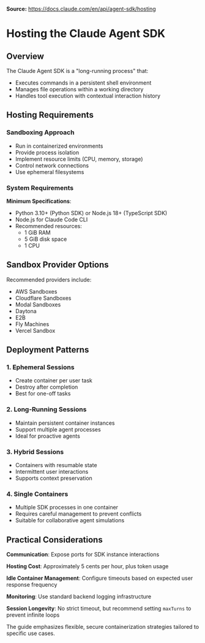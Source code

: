 **Source:** https://docs.claude.com/en/api/agent-sdk/hosting

# Hosting the Claude Agent SDK

## Overview

The Claude Agent SDK is a "long-running process" that:
- Executes commands in a persistent shell environment
- Manages file operations within a working directory
- Handles tool execution with contextual interaction history

## Hosting Requirements

### Sandboxing Approach
- Run in containerized environments
- Provide process isolation
- Implement resource limits (CPU, memory, storage)
- Control network connections
- Use ephemeral filesystems

### System Requirements

**Minimum Specifications**:
- Python 3.10+ (Python SDK) or Node.js 18+ (TypeScript SDK)
- Node.js for Claude Code CLI
- Recommended resources:
  * 1 GiB RAM
  * 5 GiB disk space
  * 1 CPU

## Sandbox Provider Options

Recommended providers include:
- AWS Sandboxes
- Cloudflare Sandboxes
- Modal Sandboxes
- Daytona
- E2B
- Fly Machines
- Vercel Sandbox

## Deployment Patterns

### 1. Ephemeral Sessions
- Create container per user task
- Destroy after completion
- Best for one-off tasks

### 2. Long-Running Sessions
- Maintain persistent container instances
- Support multiple agent processes
- Ideal for proactive agents

### 3. Hybrid Sessions
- Containers with resumable state
- Intermittent user interactions
- Supports context preservation

### 4. Single Containers
- Multiple SDK processes in one container
- Requires careful management to prevent conflicts
- Suitable for collaborative agent simulations

## Practical Considerations

**Communication**: Expose ports for SDK instance interactions

**Hosting Cost**: Approximately 5 cents per hour, plus token usage

**Idle Container Management**: Configure timeouts based on expected user response frequency

**Monitoring**: Use standard backend logging infrastructure

**Session Longevity**: No strict timeout, but recommend setting `maxTurns` to prevent infinite loops

The guide emphasizes flexible, secure containerization strategies tailored to specific use cases.
